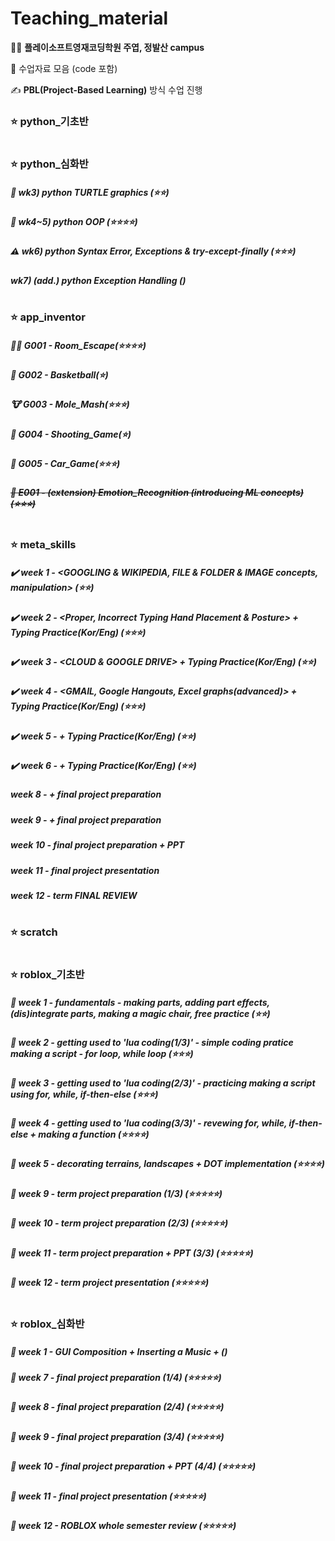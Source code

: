 # Teaching_material
👨‍🏫 <b>플레이소프트영재코딩학원 주엽, 정발산 campus</b>

👏 수업자료 모음 (code 포함)

✍️ <b>PBL(Project-Based Learning)</b> 방식 수업 진행

### ⭐️ python_기초반

#

### ⭐️ python_심화반
##### 🐢 wk3) python TURTLE graphics (⭐️⭐️)
##### 👜 wk4~5) python OOP (⭐️⭐️⭐️⭐️)
##### ⚠️ wk6) python Syntax Error, Exceptions & try-except-finally (⭐️⭐️⭐️)
##### wk7) (add.) python Exception Handling ()

#

### ⭐️ app_inventor

##### 🏃‍♂️ G001 - Room_Escape(⭐⭐⭐⭐)
##### 🏀 G002 - Basketball(⭐)
##### 🐮 G003 - Mole_Mash(⭐⭐⭐)
##### 🔫 G004 - Shooting_Game(⭐)
##### 🚗 G005 - Car_Game(⭐⭐⭐)
##### ~~🌿 E001 - (extension) Emotion_Recognition (introducing ML concepts)(⭐⭐⭐)~~

#

### ⭐️ meta_skills
##### ✔️ week 1 - <GOOGLING & WIKIPEDIA, FILE & FOLDER & IMAGE concepts, manipulation> (⭐️⭐️)
##### ✔️ week 2 - <Proper, Incorrect Typing Hand Placement & Posture> + Typing Practice(Kor/Eng) (⭐️⭐️⭐️)
##### ✔️ week 3 - <CLOUD & GOOGLE DRIVE> + Typing Practice(Kor/Eng) (⭐️⭐️)
##### ✔️ week 4 - <GMAIL, Google Hangouts, Excel graphs(advanced)> + Typing Practice(Kor/Eng) (⭐️⭐️⭐️)
##### ✔️ week 5 - + Typing Practice(Kor/Eng) (⭐️⭐️)
##### ✔️ week 6 - + Typing Practice(Kor/Eng) (⭐️⭐️)

##### week 8 - + final project preparation
##### week 9 - + final project preparation
##### week 10 - final project preparation + PPT
##### week 11 - final project presentation
##### week 12 - term FINAL REVIEW

#

### ⭐️ scratch

#

### ⭐️ roblox_기초반
##### 📌 week 1 - fundamentals - making parts, adding part effects, (dis)integrate parts, making a magic chair, free practice (⭐️⭐️)
##### 📌 week 2 - getting used to 'lua coding(1/3)' - simple coding pratice making a script - for loop, while loop (⭐️⭐️⭐️)
##### 📌 week 3 - getting used to 'lua coding(2/3)' - practicing making a script using for, while, if-then-else (⭐️⭐️⭐️)
##### 📌 week 4 - getting used to 'lua coding(3/3)' - revewing for, while, if-then-else + making a function (⭐️⭐️⭐️⭐️)
##### 📌 week 5 - decorating terrains, landscapes + DOT implementation (⭐️⭐️⭐️⭐️)

##### 📌 week 9 - term project preparation (1/3) (⭐️⭐️⭐️⭐️⭐️)
##### 📌 week 10 - term project preparation (2/3) (⭐️⭐️⭐️⭐️⭐️)
##### 📌 week 11 - term project preparation + PPT (3/3) (⭐️⭐️⭐️⭐️⭐️)
##### 📌 week 12 - term project presentation (⭐️⭐️⭐️⭐️⭐️)
#

### ⭐️ roblox_심화반
##### 📌 week 1 - GUI Composition + Inserting a Music + ()

##### 📌 week 7 - final project preparation (1/4) (⭐️⭐️⭐️⭐️⭐️)
##### 📌 week 8 - final project preparation (2/4) (⭐️⭐️⭐️⭐️⭐️)
##### 📌 week 9 - final project preparation (3/4) (⭐️⭐️⭐️⭐️⭐️)
##### 📌 week 10 - final project preparation + PPT (4/4) (⭐️⭐️⭐️⭐️⭐️)
##### 📌 week 11 - final project presentation (⭐️⭐️⭐️⭐️⭐️)
##### 📌 week 12 - ROBLOX whole semester review (⭐️⭐️⭐️⭐️⭐️)
#
